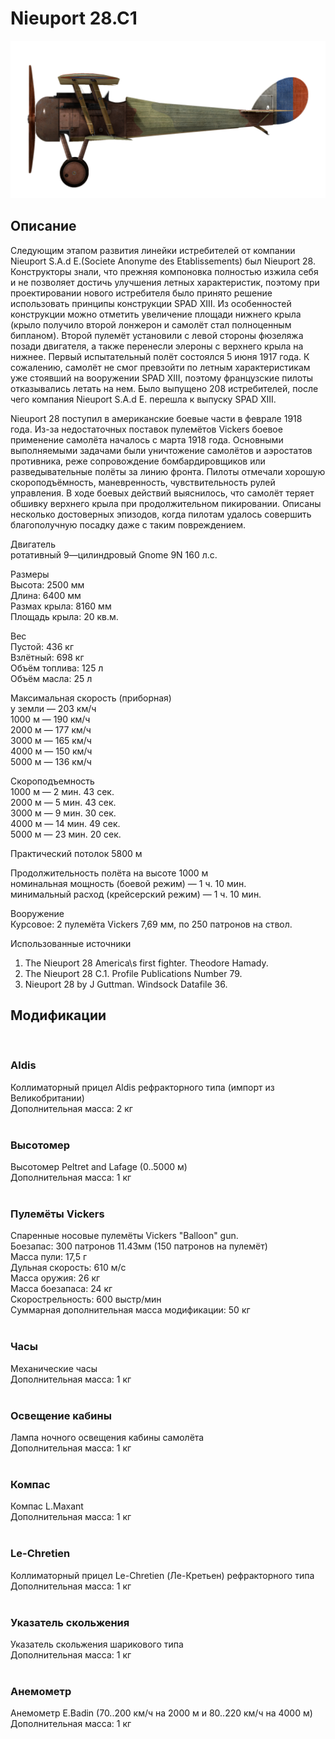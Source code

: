 # Nieuport 28.C1  
  
![nieuport28](../images/nieuport28.png)  
  
## Описание  
  
Следующим этапом развития линейки истребителей от компании Nieuport S.A.d E.(Societe Anonyme des Etablissements) был Nieuport 28. Конструкторы знали, что прежняя компоновка полностью изжила себя и не позволяет достичь улучшения летных характеристик, поэтому при проектировании нового истребителя было принято решение использовать принципы конструкции SPAD XIII. Из особенностей конструкции можно отметить увеличение площади нижнего крыла (крыло получило второй лонжерон и самолёт стал полноценным бипланом). Второй пулемёт установили с левой стороны фюзеляжа позади двигателя, а также перенесли элероны с верхнего крыла на нижнее. Первый испытательный полёт состоялся 5 июня 1917 года. К сожалению, самолёт не смог превзойти по летным характеристикам уже стоявший на вооружении SPAD XIII, поэтому французские пилоты отказывались летать на нем. Было выпущено 208 истребителей, после чего компания Nieuport S.A.d E. перешла к выпуску SPAD XIII.  
  
Nieuport 28 поступил в американские боевые части в феврале 1918 года. Из-за недостаточных поставок пулемётов Vickers боевое применение самолёта началось с марта 1918 года. Основными выполняемыми задачами были уничтожение самолётов и аэростатов противника, реже сопровождение бомбардировщиков или разведывательные полёты за линию фронта. Пилоты отмечали хорошую скороподъёмность, маневренность, чувствительность рулей управления. В ходе боевых действий выяснилось, что самолёт теряет обшивку верхнего крыла при продолжительном пикировании. Описаны несколько достоверных эпизодов, когда пилотам удалось совершить благополучную посадку даже с таким повреждением.  
  
  
Двигатель  
ротативный 9—цилиндровый Gnome 9N 160 л.с.  
  
Размеры  
Высота: 2500 мм  
Длина: 6400 мм  
Размах крыла: 8160 мм  
Площадь крыла: 20 кв.м.  
  
Вес  
Пустой: 436 кг  
Взлётный: 698 кг  
Объём топлива: 125 л  
Объём масла: 25 л  
  
Максимальная скорость (приборная)  
у земли — 203 км/ч  
1000 м — 190 км/ч  
2000 м — 177 км/ч  
3000 м — 165 км/ч  
4000 м — 150 км/ч  
5000 м — 136 км/ч  
  
Скороподъемность  
1000 м — 2 мин. 43 сек.  
2000 м — 5 мин. 43 сек.  
3000 м — 9 мин. 30 сек.  
4000 м — 14 мин. 49 сек.  
5000 м — 23 мин. 20 сек.  
  
Практический потолок 5800 м  
  
Продолжительность полёта на высоте 1000 м  
номинальная мощность (боевой режим) — 1 ч. 10 мин.  
минимальный расход (крейсерский режим) — 1 ч. 10 мин.  
  
Вооружение  
Курсовое: 2 пулемёта Vickers 7,69 мм, по 250 патронов на ствол.  
  
Использованные источники  
1) The Nieuport 28 America\s first fighter. Theodore Hamady.  
2) The Nieuport 28 C.1. Profile Publications Number 79.  
3) Nieuport 28 by J Guttman. Windsock Datafile 36.  
  
## Модификации  
  ﻿
  
### Aldis  
  
Коллиматорный прицел Aldis рефракторного типа (импорт из Великобритании)  
Дополнительная масса: 2 кг  
  ﻿
  
### Высотомер  
  
Высотомер Peltret and Lafage (0..5000 м)  
Дополнительная масса: 1 кг  
  ﻿
  
### Пулемёты Vickers  
  
Спаренные носовые пулемёты Vickers "Balloon" gun.  
Боезапас: 300 патронов 11.43мм (150 патронов на пулемёт)  
Масса пули: 17,5 г  
Дульная скорость: 610 м/с  
Масса оружия: 26 кг  
Масса боезапаса: 24 кг  
Скорострельность: 600 выстр/мин  
Суммарная дополнительная масса модификации: 50 кг  
  ﻿
  
### Часы  
  
Механические часы  
Дополнительная масса: 1 кг  
  ﻿
  
### Освещение кабины  
  
Лампа ночного освещения кабины самолёта  
Дополнительная масса: 1 кг  
  ﻿
  
### Компас  
  
Компас L.Maxant  
Дополнительная масса: 1 кг  
  ﻿
  
### Le-Chretien  
  
Коллиматорный прицел Le-Chretien (Ле-Кретьен) рефракторного типа  
Дополнительная масса: 1 кг  
  ﻿
  
### Указатель скольжения  
  
Указатель скольжения шарикового типа  
Дополнительная масса: 1 кг  
  ﻿
  
### Анемометр  
  
Анемометр E.Badin (70..200 км/ч на 2000 м и 80..220 км/ч на 4000 м)  
Дополнительная масса: 1 кг  
